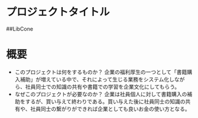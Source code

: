 # プロジェクトタイトル

##LibCone

# 概要

- このプロジェクトは何をするものか？
  企業の福利厚生の一つとして「書籍購入補助」が増えている中で、それによって生じる業務をシステム化しながら、社員同士での知識の共有や書籍での学習を企業文化にしてもらう。
- なぜこのプロジェクトが必要なのか？
  企業は社員個人に対して書籍購入の補助をするが、買い与えて終わりである。買い与えた後に社員同士の知識の共有や、社員同士の繋がりができれば企業としても良いお金の使い方となる。
